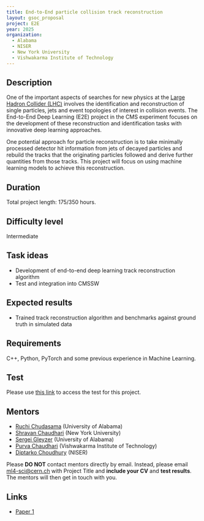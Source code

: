 ```yaml
---
title: End-to-End particle collision track reconstruction
layout: gsoc_proposal
project: E2E
year: 2025
organization:
  - Alabama
  - NISER
  - New York University
  - Vishwakarma Institute of Technology
---
```



## Description


One of the important aspects of searches for new physics at the [Large Hadron Collider (LHC)](https://home.cern/science/accelerators/large-hadron-collider) involves the identification and reconstruction of single particles, jets and event topologies of interest in collision events. The End-to-End Deep Learning (E2E) project in the CMS experiment focuses on the development  of these reconstruction and identification tasks with innovative deep learning approaches.   


One potential approach for particle reconstruction is to take minimally processed detector hit information from jets of decayed particles and rebuild the tracks that the originating particles followed and derive further quantities from those tracks. This project will focus on using machine learning models to achieve this reconstruction.


## Duration


Total project length: 175/350 hours.


## Difficulty level
Intermediate


## Task ideas
 * Development of end-to-end deep learning track reconstruction algorithm
 * Test and integration into CMSSW


## Expected results
 * Trained track reconstruction algorithm and benchmarks against ground truth in simulated data




## Requirements
C++, Python, PyTorch and some previous experience in Machine Learning.


## Test
Please use [this link](https://docs.google.com/document/d/10tITU-OJDtaZkLmXpoCpzIM55XcV4Z_7ykS7N9tyISA/edit?usp=sharing) to access the test for this project.


## Mentors
  * [Ruchi Chudasama](mailto:ml4-sci@cern.ch) (University of Alabama)
  * [Shravan Chaudhari](mailto:ml4-sci@cern.ch) (New York University)
  * [Sergei Gleyzer](mailto:ml4-sci@cern.ch) (University of Alabama)
  * [Purva Chaudhari](mailto:ml4-sci@cern.ch) (Vishwakarma Institute of Technology)
  * [Diptarko Choudhury](mailto:ml4-sci@cern.ch) (NISER)


Please **DO NOT** contact mentors directly by email. Instead, please email [ml4-sci@cern.ch](mailto:ml4-sci@cern.ch) with Project Title and **include your CV** and **test results**. The mentors will then get in touch with you.


## Links
  * [Paper 1](https://arxiv.org/abs/2309.14254)
